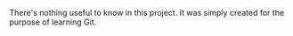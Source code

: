 There's nothing useful to know in this project. It was simply created for the purpose of learning Git.
